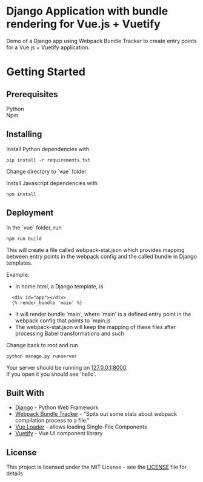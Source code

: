 # Django Application with bundle rendering for Vue.js + Vuetify

Demo of a Django app using Webpack Bundle Tracker to create entry points for a Vue.js + Vuetify application.

# Getting Started

## Prerequisites

Python  
Npm

## Installing

Install Python dependencies with

```
pip install -r requirements.txt
```

Change directory to \`vue\` folder

Install Javascript dependencies with

```
npm install
```

## Deployment

In the \`vue\` folder, run

```
npm run build
```

This will create a file called webpack-stat.json which provides mapping between entry points in the webpack config and the called bundle in Django templates.

Example:

- In home.html, a Django template, is

```
  <div id="app"></div>
  {% render_bundle 'main' %}
```

- It will render bundle 'main', where 'main' is a defined entry point in the webpack config that points to \`main.js\`
- The webpack-stat.json will keep the mapping of these files after processing Babel transformations and such

Change back to root and run

```
python manage.py runserver
```

Your server should be running on [127.0.0.1:8000](http://127.0.0.1:8000).  
If you open it you should see 'hello'.

## Built With

- [Django](https://www.djangoproject.com/) - Python Web Framework
- [Webpack Bundle Tracker](https://github.com/owais/webpack-bundle-tracker) - "Spits out some stats about webpack compilation process to a file."
- [Vue Loader](https://vue-loader.vuejs.org/) - allows loading Single-File Components
- [Vuetify](https://vuetifyjs.com/en/) - Vue UI component library

## License

This project is licensed under the MIT License - see the [LICENSE](LICENSE) file for details
